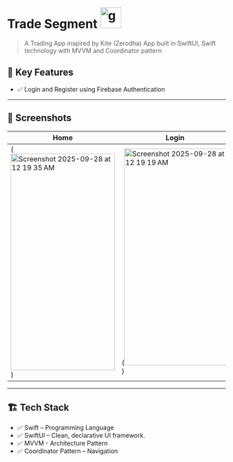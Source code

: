 

# Trade Segment <img width="48" height="48" alt="graph" src="https://github.com/user-attachments/assets/616b7834-966c-40b8-8652-7078bfa2f8ad"/>
> A Trading App inspired by Kite (Zerodha) App built in SwiftUI, Swift technology with MVVM and Coordinator pattern

## 🎯 Key Features

- ✅ Login and Register using Firebase Authentication

---

## 📸 Screenshots

| Home | Login | Register |
|-------------|-------------|--------------|
| ( <img width="240" height="499" alt="Screenshot 2025-09-28 at 12 19 35 AM" src="https://github.com/user-attachments/assets/4bd667b9-e933-40e5-9e81-1cd78b33e7ce" />) | (<img width="240" height="499" alt="Screenshot 2025-09-28 at 12 19 19 AM" src="https://github.com/user-attachments/assets/961e788e-fbc0-4a41-ae2a-aa3dd443f43f" />) | (<img width="240" height="499" alt="Screenshot 2025-09-28 at 12 18 41 AM" src="https://github.com/user-attachments/assets/68de54f6-6591-4964-8c64-1be3bcbe31ee" />) |

---

## 🏗 Tech Stack
- ✅ Swift – Programming Language
- ✅ SwiftUI – Clean, declarative UI framework.
- ✅ MVVM - Architecture Pattern
- ✅ Coordinator Pattern – Navigation
